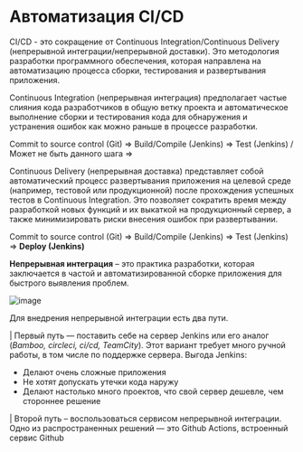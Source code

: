 # Автоматизация CI/CD

CI/CD - это сокращение от Continuous Integration/Continuous Delivery (непрерывной интеграции/непрерывной доставки). Это методология разработки программного обеспечения, которая направлена на автоматизацию процесса сборки, тестирования и развертывания приложения.

Continuous Integration (непрерывная интеграция) предполагает частые слияния кода разработчиков в общую ветку проекта и автоматическое выполнение сборки и тестирования кода для обнаружения и устранения ошибок как можно раньше в процессе разработки.

Commit to source control (Git) => Build/Compile (Jenkins) => Test (Jenkins) / Может не быть данного шага => 

Continuous Delivery (непрерывная доставка) представляет собой автоматический процесс развертывания приложения на целевой среде (например, тестовой или продукционной) после прохождения успешных тестов в Continuous Integration. Это позволяет сократить время между разработкой новых функций и их выкаткой на продукционный сервер, а также минимизировать риски внесения ошибок при развертывании.

Commit to source control (Git) => Build/Compile (Jenkins) => Test (Jenkins) => **Deploy (Jenkins)**

**Непрерывная интеграция** – это практика разработки, которая заключается в частой и автоматизированной сборке приложения для быстрого выявления проблем.

![image](https://github.com/DeFomin/Jenkins_study/assets/90705279/ac0a228e-d394-4264-8bb2-0ec3185738f1)

Для внедрения непрерывной интеграции есть два пути.

| Первый путь — поставить себе на сервер Jenkins или его аналог (_Bamboo, circleci, ci/cd, TeamCity_). Этот вариант требует много ручной работы, в том числе по поддержке сервера.
Выгода Jenkins: 
* Делают очень сложные приложения
* Не хотят допускать утечки кода наружу
* Делают настолько много проектов, что свой сервер дешевле, чем стороннее решение

| Второй путь – воспользоваться сервисом непрерывной интеграции. Одно из распространенных решений — это Github Actions, встроенный сервис Github
